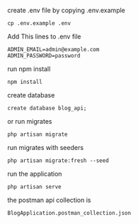 create .env file by copying .env.example

    cp .env.example .env

Add This lines to .env file

    ADMIN_EMAIL=admin@example.com
    ADMIN_PASSWORD=password

run npm install

    npm install

create database

    create database blog_api;

or run migrates

    php artisan migrate

run migrates with seeders

    php artisan migrate:fresh --seed


run the application

    php artisan serve


the postman api collection is

    BlogApplication.postman_collection.json
